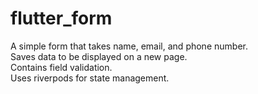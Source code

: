# flutter_form

A simple form that takes name, email, and phone number.  
Saves data to be displayed on a new page.  
Contains field validation.  
Uses riverpods for state management.  
